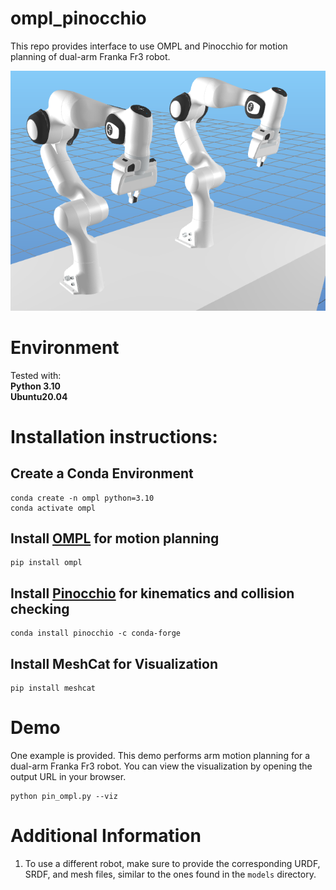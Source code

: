 # ompl_pinocchio
This repo provides interface to use OMPL and Pinocchio for motion planning of dual-arm Franka Fr3 robot.

![example](/images/example.png)

# Environment
Tested with:<br>
**Python 3.10**<br>
**Ubuntu20.04**

# Installation instructions:

## Create a Conda Environment 
```
conda create -n ompl python=3.10
conda activate ompl
```

## Install [OMPL](https://ompl.kavrakilab.org/installation.html) for motion planning
```
pip install ompl
```
## Install [Pinocchio](https://github.com/stack-of-tasks/pinocchio) for kinematics and collision checking
```
conda install pinocchio -c conda-forge
```

## Install MeshCat for Visualization
```
pip install meshcat
```

# Demo
One example is provided.
This demo performs arm motion planning for a dual-arm Franka Fr3 robot.
You can view the visualization by opening the output URL in your browser.

```
python pin_ompl.py --viz
```


# Additional Information
1. To use a different robot, make sure to provide the corresponding URDF, SRDF, and mesh files, similar to the ones found in the `models` directory.
